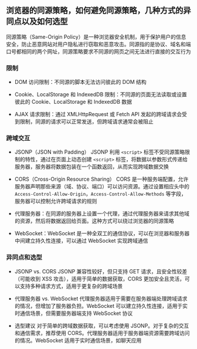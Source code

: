 ## 浏览器的同源策略，如何避免同源策略，几种方式的异同点以及如何选型

同源策略（Same-Origin Policy）是一种浏览器安全机制，用于保护用户的信息安全，防止恶意网站对用户隐私进行窃取和恶意攻击。同源指的是协议、域名和端口号都相同的两个网址，同源策略要求不同源的网页之间无法进行直接的交互行为

### 限制

- DOM 访问限制：不同源的脚本无法访问彼此的 DOM 结构

- Cookie、LocalStorage 和 IndexedDB 限制：不同源的页面无法读取或设置彼此的 Cookie、LocalStorage 和 IndexedDB 数据

- AJAX 请求限制：通过 XMLHttpRequest 或 Fetch API 发起的跨域请求会受到限制，同源的请求可以正常发送，但跨域请求通常会被阻止

### 跨域交互

- JSONP（JSON with Padding）
  JSONP 利用 `<script>` 标签不受同源策略限制的特性，通过在页面上动态创建 `<script>` 标签，将数据以参数形式传递给服务器，服务器将数据包装在一个函数返回，从而实现跨域数据交换

- CORS（Cross-Origin Resource Sharing）
  CORS 是一种服务端配置，允许服务器声明那些来源（域、协议、端口）可以访问资源。通过设置相应头中的 `Access-Control-Allow-Origin`，`Access-Control-Allow-Methods` 等字段，服务器可以控制允许跨域请求的规则

- 代理服务器：在同源的服务器上设置一个代理，通过代理服务器来请求其他域的资源，然后将数据返回给页面。这种方式可以绕过浏览器的同源策略

- WebSocket：WebSocket 是一种全双工的通信协议，可以在浏览器和服务器中间建立持久性连接，可以通过 WebSocket 实现跨域通信

### 异同点和选型

- JSONP vs. CORS
  JSONP 兼容性较好，但只支持 GET 请求，且安全性较差（可能收到 XSS 攻击），适用于简单的数据获取，CORS 更加安全且灵活，可以支持多种请求方式，适用于更复杂的跨域场景

- 代理服务器 vs. WebSocket
  代理服务器适用于需要在服务器端处理跨域请求的情况，但增加了服务器负担。WebSocket 可以建立持久性连接，适用于实时通信场景，但需要服务器端支持 WebSocket 协议

- 选型建议
  对于简单的跨域数据获取，可以考虑使用 JSONP。对于复杂的交互和通信需求，推荐使用 CORS。代理服务器适用于服务器端资源需要跨域访问的情况。WebSocket 适用于实时通信场景，如聊天应用
